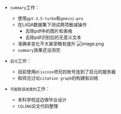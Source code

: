 - `summary`工作：
	- 使用`gpt-3.5-turbo`和`gemini-pro`
	- 在LitQA数据集下测试两项删减操作
		- 去除pdf中的图片和表格
		- 去除pdf识别后的无意义文本
	- 准确率变化不大甚至略有提升
![image.png](https://cdn.jsdelivr.net/gh/xhd0728/oss-github-picgo-repository@main/picgo/202404081515346.png)
	- `summary`效果还没测完

- `启元`工作：
	- 目前使用`@lixinze`师兄的账号连到了启元的服务器
	- 和师兄讨论`citation graph`的构建和训练

- `可能耽误进度的`工作：
	- 本科学校这边做毕业设计
	- `COLING`论文代码整理